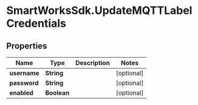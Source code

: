 # SmartWorksSdk.UpdateMQTTLabelCredentials

## Properties

Name | Type | Description | Notes
------------ | ------------- | ------------- | -------------
**username** | **String** |  | [optional] 
**password** | **String** |  | [optional] 
**enabled** | **Boolean** |  | [optional] 


